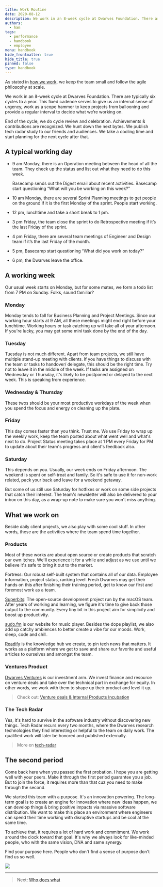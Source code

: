 ```yaml
---
title: Work Routine
date: 2020-08-12
description: We work in an 8-week cycle at Dwarves Foundation. There are typically six cycles to a year. This fixed cadence serves to give us an internal sense of urgency, work as a scope hammer to keep projects from ballooning and provide a regular interval to decide what we’re working on.
authors:
  - han
tags:
  - performance
  - handbook
  - employee
menu: handbook
hide_frontmatter: true
hide_title: true
pinned: false
type: handbook
---
```


As stated in [how we work](how-we-work.md), we keep the team small and follow the agile philosophy at scale.

We work in an 8-week cycle at Dwarves Foundation. There are typically six cycles to a year. This fixed cadence serves to give us an internal sense of urgency, work as a scope hammer to keep projects from ballooning and provide a regular interval to decide what we’re working on.

End of the cycle, we do cycle review and celebration. Achievements & contributions are recognized. We hunt down the next bytes. We publish tech radar study to our friends and audiences. We take a cooling time and start planning for the next cycle after that.

## A typical working day

- 9 am Monday, there is an Operation meeting between the head of all the team. They check up the status and list out what they need to do this week.

  Basecamp sends out the Digest email about recent activities. Basecamp start questioning “What will you be working on this week?”

- 10 am Monday, there are several Sprint Planning meetings to get people on the ground if it is the first Monday of the sprint. People start working.
- 12 pm, lunchtime and take a short break to 1 pm.
- 3 pm Friday, the team close the sprint to do Retrospective meeting if it’s the last Friday of the sprint.
- 4 pm Friday, there are several team meetings of Engineer and Design team if it’s the last Friday of the month.
- 5 pm, Basecamp start questioning “What did you work on today?”
- 6 pm, the Dwarves leave the office.

## A working week
Our usual week starts on Monday, but for some mates, we form a todo list from 7 PM on Sunday. Folks, sound familiar?

### Monday
Monday tends to fall for Business Planning and Project Meetings. Since our working hour starts at 9 AM, all these meetings might end right before your lunchtime. Working hours or task catching up will take all of your afternoon. If you're lucky, you may get some mini task done by the end of the day.

### Tuesday
Tuesday is not much different. Apart from team projects, we still have multiple stand-up meeting with clients. If you have things to discuss with the team or tasks to handover/ delegate, this should be the right time. Try not to leave it in the middle of the week. If tasks are assigned on Wednesday or Thursday, it's likely to be postponed or delayed to the next week. This is speaking from experience.

### Wednesday & Thursday
These twos should be your most productive workdays of the week when you spend the focus and energy on cleaning up the plate.

### Friday
This day comes faster than you think. Trust me. We use Friday to wrap up the weekly work, keep the team posted about what went well and what's next to do. Project Status meeting takes place at 1 PM every Friday for PM to update about their team's progress and client's feedback also.

### Saturday
This depends on you. Usually, our week ends on Friday afternoon. The weekend is spent on self-treat and family. So it's safe to use it for non-work related, pack your back and leave for a weekend getaway.

But some of us still use Saturday for hotfixes or work on some side projects that catch their interest. The team's newsletter will also be delivered to your inbox on this day, as a wrap-up note to make sure you won't miss anything.

## What we work on
Beside daily client projects, we also play with some cool stuff. In other words, these are the activities where the team spend time together.

### Products
Most of these works are about open source or create products that scratch our own itches. We'll experience it for a while and adjust as we use until we believe it's safe to bring it out to the market.

Fortress: Our robust self-built system that contains all of our data. Employee information, project status, ranking level. Fresh Dwarves may get their hands on this after finishing their training period, get to know our first and foremost work as a team.

[Superbits](superbits.co): The open-source development project run by the macOS team. After years of working and learning, we figure it's time to give back those output to the community. Every tiny bit in this project aim for simplicity and boost up productivity.

[sudo.fm](sudo.fm) is our website for music player. Besides the dope playlist, we also add up catchy ambiences to better create a vibe for our moods. Work, sleep, code and chill.

[Readify](readify.app) is the knowledge hub we create, to pin tech news that matters. It works as a platform where we get to save and share our favorite and useful articles to ourselves and amongst the team.

### Ventures Product
[Dwarves Ventures](dwarves.ventures) is our investment arm. We invest finance and resource on venture deals and take over the technical part in exchange for equity. In other words, we work with them to shape up their product and level it up.

> Check out: [Venture deals & Internal Products Incubation](https://3.basecamp.com/4108948/buckets/9403032/messages/2809224784)

### The Tech Radar
Yes, it's hard to survive in the software industry without discovering new things. Tech Radar recurs every two months, where the Dwarves research technologies they find interesting or helpful to the team on daily work. The qualified work will later be honored and published externally.

> More on [tech-radar](learning/tech-radar.md)

## The second period
Come back here when you passed the first probation. I hope you are getting well with your peers. Make it through the first period guarantee you a job. But to join the force, it requires more than that cuz you need to make through the second.

We started this team with a purpose. It's an innovation powering. The long-term goal is to create an engine for innovation where new ideas happen, we can develop things & bring positive impacts via massive software distribution. We want to make this place an environment where engineers can spend their time working with disruptive startups and be cool at the same time.

To achieve that, it requires a lot of hard work and commitment. We work around the clock toward that goal. It's why we always look for like-minded people, who with the same vision, DNA and same synergy.

Find your purpose here.
People who don't find a sense of purpose don't find us so well.

![](assets/routine_napoleon.webp)

---

> Next: [Who does what](who-does-what.md)
